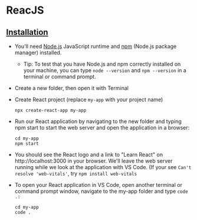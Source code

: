 # ReacJS

## [Installation](https://code.visualstudio.com/docs/nodejs/reactjs-tutorial)
- You'll need [Node.js](https://nodejs.org/) JavaScript runtime and [npm](https://www.npmjs.com/) (Node.js package manager) installed.
  - Tip: To test that you have Node.js and npm correctly installed on your machine, you can type ```node --version``` and ```npm --version``` in a terminal or command prompt.
- Create a new folder, then open it with Terminal
- Create React project (replace ```my-app``` with your project name)
  
  ```npx create-react-app my-app```

- Run our React application by navigating to the new folder and typing npm start to start the web server and open the application in a browser:
  ```
  cd my-app
  npm start
  ```
- You should see the React logo and a link to "Learn React" on http://localhost:3000 in your browser. We'll leave the web server running while we look at the application with VS Code. (If your see ```Can't resolve 'web-vitals'```, try ```npm install web-vitals```

- To open your React application in VS Code, open another terminal or command prompt window, navigate to the my-app folder and type ```code .:```
  ```
  cd my-app
  code .
  ```



